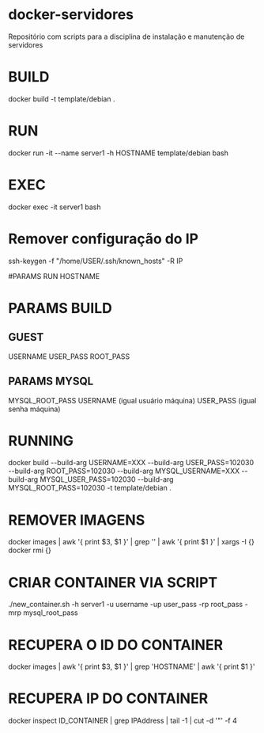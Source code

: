 # docker-servidores
Repositório com scripts para a disciplina de instalação e manutenção de servidores

# BUILD
docker build -t template/debian .

# RUN
docker run -it --name server1 -h HOSTNAME template/debian bash

# EXEC
docker exec -it server1 bash

# Remover configuração do IP
ssh-keygen -f "/home/USER/.ssh/known_hosts" -R IP

#PARAMS RUN
HOSTNAME

# PARAMS BUILD
## GUEST
USERNAME
USER_PASS
ROOT_PASS

## PARAMS MYSQL
MYSQL_ROOT_PASS
USERNAME (igual usuário máquina)
USER_PASS (igual senha máquina)

# RUNNING
docker build --build-arg USERNAME=XXX --build-arg USER_PASS=102030 --build-arg ROOT_PASS=102030 --build-arg MYSQL_USERNAME=XXX --build-arg MYSQL_USER_PASS=102030 --build-arg MYSQL_ROOT_PASS=102030 -t template/debian .

# REMOVER IMAGENS <NONE>
docker images | awk '{ print $3, $1 }' | grep '<none>' | awk '{ print $1 }' | xargs -I {} docker rmi {}

# CRIAR CONTAINER VIA SCRIPT
./new_container.sh -h server1 -u username -up user_pass -rp root_pass -mrp mysql_root_pass

# RECUPERA O ID DO CONTAINER
docker images | awk '{ print $3, $1 }' | grep 'HOSTNAME' | awk '{ print $1 }'

# RECUPERA IP DO CONTAINER 
docker inspect ID_CONTAINER | grep IPAddress | tail -1 | cut -d '"' -f 4